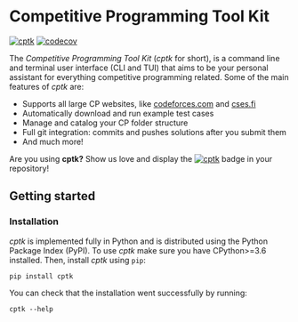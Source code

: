 # Competitive Programming Tool Kit

[![cptk](https://img.shields.io/static/v1?label=using&message=cptk&color=ffbb00)](https://github.com/RealA10N/cptk)
[![codecov](https://img.shields.io/codecov/c/github/reala10n/cptk?logo=codecov)](https://codecov.io/gh/RealA10N/cptk)

The _Competitive Programming Tool Kit_ (_cptk_ for short), is a command line and terminal user interface (CLI and TUI) that aims to be your personal assistant for everything competitive programming related. Some of the main features of _cptk_ are:

- Supports all large CP websites, like [codeforces.com](https://codeforces.com/) and [cses.fi](https://cses.fi/)
- Automatically download and run example test cases
- Manage and catalog your CP folder structure
- Full git integration: commits and pushes solutions after you submit them
- And much more!

Are you using **cptk?** Show us love and display the [![cptk](https://img.shields.io/static/v1?label=using&message=cptk&color=ffbb00)](https://github.com/RealA10N/cptk) badge in your repository!

## Getting started

### Installation

*cptk* is implemented fully in Python and is distributed using the Python
Package Index (PyPI).
To use *cptk* make sure you have CPython>=3.6 installed.
Then, install *cptk* using `pip`:

```shell
pip install cptk
```

You can check that the installation went successfully by running:

```shell
cptk --help
```
